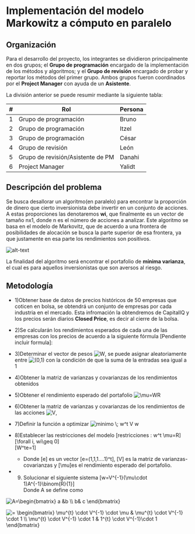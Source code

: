 # Implementación del modelo Markowitz a cómputo en paralelo



## Organización

Para el desarrollo del proyecto, los integrantes se dividieron principalmente en dos grupos; el **Grupo de programación** encargado de la implementación de los métodos y algoritmos; y el **Grupo de revisión** encargado de probar y reportar los métodos del primer grupo. Ambos grupos fueron coordinados por el **Project Manager** con ayuda de un **Asistente**.

La división anterior se puede resumir mediante la siguiente tabla:

| #    | Rol                                   | Persona      | 
| ---- | --------------------------------------| ------------ | 
| 1    | Grupo de programación                 | Bruno        | 
| 2    | Grupo de programación                 | Itzel        | 
| 3    | Grupo de programación                 | César        | 
| 4    | Grupo de revisión                     | León         |
| 5    | Grupo de revisión/Asistente de PM     | Danahi       | 
| 6    | Project Manager                       | Yalidt       | 

## Descripción del problema

Se busca desallorar un algoritmo(en paralelo) para encontrar la proporción de dinero que cierto inversionista debe invertir en un conjunto de acciones. A estas proporciones las denotaremos **wi**, que finalmente es un vector de tamaño nx1, donde n es el número de acciones a analizar. Este algoritmo se basa en el modelo de Markovitz, que de acuerdo a una frontera de posibilidades de alocación se busca la parte superior de esa frontera, ya que justamente en esa parte los rendimientos son positivos.

![alt-text](https://github.com/czammar/MNO_finalproject/blob/master/images/frontera_eficiente.png)

La finalidad del algoritmo será encontrar el portafolio de **mínima varianza**, el cual es para aquellos inversionistas que son aversos al riesgo. 

## Metodología
* 1)Obtener base de datos de precios históricos de 50 empresas que coticen en bolsa, se obtendrá un conjunto de empresas por cada industria en el mercado. Esta infromación la obtendremos de CapitalIQ y los precios serán diarios **Closed Price**, es decir al cierre de la bolsa.

* 2)Se calcularán los rendimientos esperados de cada una de las empresas con los precios de acuerdo a la siguiente fórmula [Pendiente incluir formula]:

* 3)Determinar el vector de pesos ![$W$](https://render.githubusercontent.com/render/math?math=%24W%24), se puede asignar aleatoriamente entre ![$(0,1)$](https://render.githubusercontent.com/render/math?math=%24(0%2C1)%24) con la condición de que la suma de la entradas sea igual a 1
* 4)Obtener la matriz de varianzas y covarianzas de los rendimientos obtenidos
* 5)Obtener el rendimiento esperado del portafolio ![$\mu=WR$](https://render.githubusercontent.com/render/math?math=%24%5Cmu%3DWR%24)
* 6)Obtener la matriz de varianzas y covarianzas de los rendimientos de las acciones ![$V$](https://render.githubusercontent.com/render/math?math=%24V%24),
* 7)Definir la función a optimizar  ![$minimo \; w^t V w$](https://render.githubusercontent.com/render/math?math=%24minimo%20%5C%3B%20w%5Et%20V%20w%24)
* 8)Establecer las restricciones del modelo
\[restricciones : w^t \mu=R\]<br />
                \[\forall i, wi\geq 0\]<br />
                \[W^te=1\]<br />

  * Donde \[e\] es un vector \[e=(1,1,1....1)^t\], \[V\] es la matriz de varianzas-covarianzas y \[\mu\]es el rendimiento esperado del portafolio.<br />
* 9) Solucionar el siguiente sistema  \[w=V^{-1}(\mu\cdot 1)A^{-1}\binom{R}{1}\]<br />
Donde A se define como

![$A=\begin{bmatrix} a &b \\ b& c \end{bmatrix}$](https://render.githubusercontent.com/render/math?math=%24A%3D%5Cbegin%7Bbmatrix%7D%20a%20%26b%20%5C%5C%20b%26%20c%20%5Cend%7Bbmatrix%7D%24)

![$= \begin{bmatrix} \mu^{t} \cdot V^{-1} \cdot \mu & \mu^{t} \cdot V^{-1} \cdot 1 \\ \mu^{t} \cdot V^{-1} \cdot 1 & 1^{t} \cdot V^{-1}\cdot 1 \end{bmatrix}$](https://render.githubusercontent.com/render/math?math=%24%3D%20%5Cbegin%7Bbmatrix%7D%20%5Cmu%5E%7Bt%7D%20%5Ccdot%20V%5E%7B-1%7D%20%5Ccdot%20%5Cmu%20%26%20%5Cmu%5E%7Bt%7D%20%5Ccdot%20V%5E%7B-1%7D%20%5Ccdot%201%20%5C%5C%20%5Cmu%5E%7Bt%7D%20%5Ccdot%20V%5E%7B-1%7D%20%5Ccdot%201%20%26%201%5E%7Bt%7D%20%5Ccdot%20V%5E%7B-1%7D%5Ccdot%201%20%5Cend%7Bbmatrix%7D%24)




